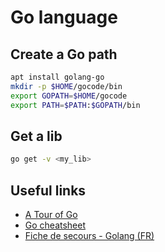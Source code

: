 # Go language

## Create a Go path
```bash
apt install golang-go
mkdir -p $HOME/gocode/bin
export GOPATH=$HOME/gocode
export PATH=$PATH:$GOPATH/bin
```

## Get a lib
```bash
go get -v <my_lib>
```

## Useful links
* [A Tour of Go](https://tour.golang.org/welcome/1)
* [Go cheatsheet](https://devhints.io/go)
* [Fiche de secours - Golang (FR)](https://louhde.tech/cheatsheet/golang/fds-golang)
